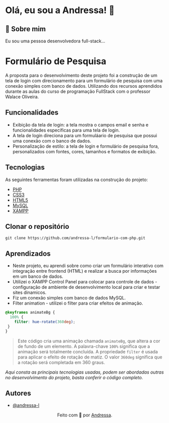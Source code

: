 
# Olá, eu sou a Andressa! 👋
## 🚀 Sobre mim
Eu sou uma pessoa desenvolvedora full-stack...

# Formulário de Pesquisa

A proposta para o desenvolvimento deste projeto foi a construção de um tela de login com direcionamento para um formulário de pesquisa com uma conexão simples com banco de dados. Utilizando dos recursos aprendidos durante as aulas do curso de programação FullStack com o professor Walace Oliveira.

## Funcionalidades

- Exibição da tela de login: a tela mostra o campos email e senha e funcionalidades específicas para uma tela de login.
- A tela de login direciona para um formuláario de pesquisa que possui uma conexão com o banco de dados.
- Personalização de estilo: a tela de login e formulário de pesquisa fora, personalizados com fontes, cores, tamanhos e formatos de exibição.

## Tecnologias
<p>As seguintes ferramentas foram utilizadas na construção do projeto:</p>
<ul>
  <li><a href="https://www.php.net/" target="_blank">PHP</a></li>
  <li><a href="https://developer.mozilla.org/pt-BR/docs/Web/CSS" target="_blank">CSS3</a></li>
  <li><a href="https://developer.mozilla.org/pt-BR/docs/Web/HTML" target="_blank">HTML5</a></li>
  <li><a href="https://www.mysql.com/" target="_blank">MySQL</a></li>
  <li><a href="https://www.apachefriends.org/download.html" target="_blank">XAMPP</a></li>
</ul>

## Clonar o repositório

`git clone https://github.com/andressa-l/formulario-com-php.git`


## Aprendizados
- Neste projeto, eu aprendi sobre como criar um formulário interativo com integração entre frontend (HTML) e realizar a busca por informações em um banco de dados.
- Utilizei o XAMPP Control Panel para colocar para controle de dados - configuração de ambiente de desenvolvimento local para criar e testar sites dinamicos.
- Fiz um conexão simples com banco de dados MySQL.
- Filter animation - utilizei o filter para criar efeitos de animação.

```` css
@keyframes animateBg {
  100% {
    filter: hue-rotate(360deg);
 }
}
````

> Este código cria uma animação chamada `animateBg`, que altera a cor de fundo de um elemento. A palavra-chave `100%` significa que a animação será totalmente concluída. A propriedade `filter` é usada para aplicar o efeito de rotação de matiz. O valor `360deg` significa que a rotação será completada em 360 graus.

<em>Aqui consta as principais tecnologias usadas, podem ser abordadas outras no desenvolvimento do projeto, basta conferir o código completo. </em>


## Autores

- [@andressa-l](https://www.github.com/andressa-l)


<div align="center">Feito com 💜 por <a href="https://github.com/andressa-l">Andressa</a>.</div>
<br />